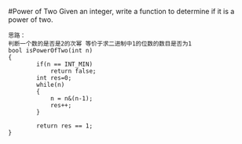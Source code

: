 #Power of Two
Given an integer, write a function to determine if it is a power of two.

```
思路：
判断一个数的是否是2的次幂 等价于求二进制中1的位数的数目是否为1
bool isPowerOfTwo(int n)
{
        if(n == INT_MIN)
            return false;
        int res=0;
        while(n)
        {
            n = n&(n-1);
            res++;
        }
        
        return res == 1;
}
```